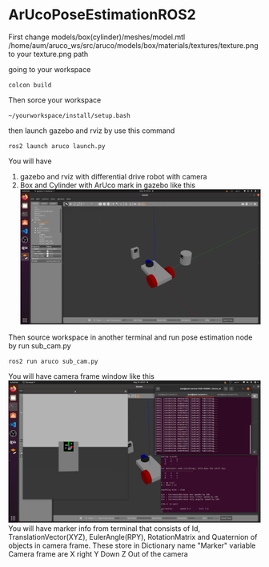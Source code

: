 # ArUcoPoseEstimationROS2
First change models/box(cylinder)/meshes/model.mtl    
/home/aum/aruco_ws/src/aruco/models/box/materials/textures/texture.png    
to your texture.png path    
    
going to your workspace
```
colcon build
```
Then sorce your workspace
```
~/yourworkspace/install/setup.bash
```
then launch gazebo and rviz by use this command
```
ros2 launch aruco launch.py
```
You will have 
1. gazebo and rviz with differential drive robot with camera
2. Box and Cylinder with ArUco mark in gazebo
like this
![ArUcoPoseEstimationROS2](GazeboExample.png)
    
Then source workspace in another terminal and run pose estimation node by run sub_cam.py
```
ros2 run aruco sub_cam.py
```
You will have camera frame window like this
![ArUcoPoseEstimationROS2](OpenCameraExample.png)
 You will have marker info from terminal that consists of Id, TranslationVector(XYZ), EulerAngle(RPY), RotationMatrix and Quaternion of objects in camera frame.
 These store in Dictionary name "Marker" variable
 Camera frame are X right Y Down Z Out of the camera
